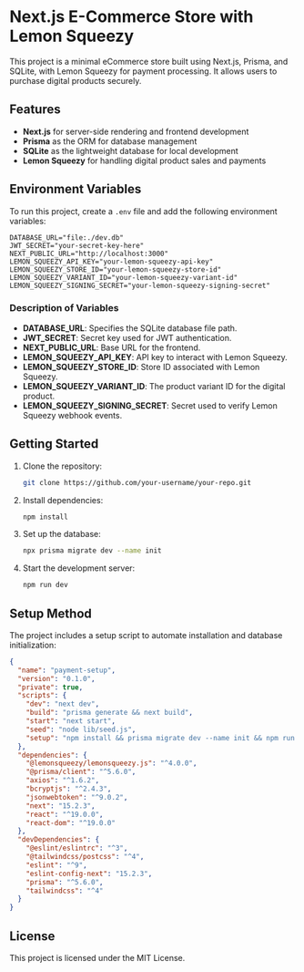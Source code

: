 # Next.js E-Commerce Store with Lemon Squeezy

This project is a minimal eCommerce store built using Next.js, Prisma, and SQLite, with Lemon Squeezy for payment processing. It allows users to purchase digital products securely.

## Features
- **Next.js** for server-side rendering and frontend development
- **Prisma** as the ORM for database management
- **SQLite** as the lightweight database for local development
- **Lemon Squeezy** for handling digital product sales and payments

## Environment Variables
To run this project, create a `.env` file and add the following environment variables:

```
DATABASE_URL="file:./dev.db"
JWT_SECRET="your-secret-key-here"
NEXT_PUBLIC_URL="http://localhost:3000"
LEMON_SQUEEZY_API_KEY="your-lemon-squeezy-api-key"
LEMON_SQUEEZY_STORE_ID="your-lemon-squeezy-store-id"
LEMON_SQUEEZY_VARIANT_ID="your-lemon-squeezy-variant-id"
LEMON_SQUEEZY_SIGNING_SECRET="your-lemon-squeezy-signing-secret"
```

### Description of Variables
- **DATABASE_URL**: Specifies the SQLite database file path.
- **JWT_SECRET**: Secret key used for JWT authentication.
- **NEXT_PUBLIC_URL**: Base URL for the frontend.
- **LEMON_SQUEEZY_API_KEY**: API key to interact with Lemon Squeezy.
- **LEMON_SQUEEZY_STORE_ID**: Store ID associated with Lemon Squeezy.
- **LEMON_SQUEEZY_VARIANT_ID**: The product variant ID for the digital product.
- **LEMON_SQUEEZY_SIGNING_SECRET**: Secret used to verify Lemon Squeezy webhook events.

## Getting Started
1. Clone the repository:
   ```sh
   git clone https://github.com/your-username/your-repo.git
   ```
2. Install dependencies:
   ```sh
   npm install
   ```
3. Set up the database:
   ```sh
   npx prisma migrate dev --name init
   ```
4. Start the development server:
   ```sh
   npm run dev
   ```

## Setup Method
The project includes a setup script to automate installation and database initialization:
```json
{
  "name": "payment-setup",
  "version": "0.1.0",
  "private": true,
  "scripts": {
    "dev": "next dev",
    "build": "prisma generate && next build",
    "start": "next start",
    "seed": "node lib/seed.js",
    "setup": "npm install && prisma migrate dev --name init && npm run seed"
  },
  "dependencies": {
    "@lemonsqueezy/lemonsqueezy.js": "^4.0.0",
    "@prisma/client": "^5.6.0",
    "axios": "^1.6.2",
    "bcryptjs": "^2.4.3",
    "jsonwebtoken": "^9.0.2",
    "next": "15.2.3",
    "react": "^19.0.0",
    "react-dom": "^19.0.0"
  },
  "devDependencies": {
    "@eslint/eslintrc": "^3",
    "@tailwindcss/postcss": "^4",
    "eslint": "^9",
    "eslint-config-next": "15.2.3",
    "prisma": "^5.6.0",
    "tailwindcss": "^4"
  }
}
```

## License
This project is licensed under the MIT License.

